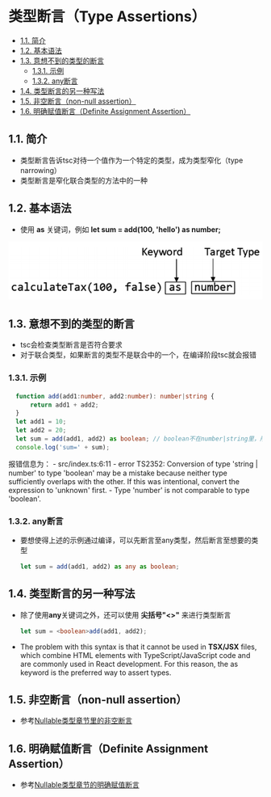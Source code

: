 # 类型断言（Type Assertions）

- [1.1. 简介](#11-简介)
- [1.2. 基本语法](#12-基本语法)
- [1.3. 意想不到的类型的断言](#13-意想不到的类型的断言)
  - [1.3.1. 示例](#131-示例)
  - [1.3.2. any断言](#132-any断言)
- [1.4. 类型断言的另一种写法](#14-类型断言的另一种写法)
- [1.5. 非空断言（non-null assertion）](#15-非空断言non-null-assertion)
- [1.6. 明确赋值断言（Definite Assignment Assertion）](#16-明确赋值断言definite-assignment-assertion)


## 1.1. 简介
- 类型断言告诉tsc对待一个值作为一个特定的类型，成为类型窄化（type narrowing）
- 类型断言是窄化联合类型的方法中的一种
## 1.2. 基本语法
- 使用 **as** 关键词，例如 **let sum = add(100, 'hello') as number;**

![type_assertions](assets/type_assertions.png "类型断言")

## 1.3. 意想不到的类型的断言
- tsc会检查类型断言是否符合要求
- 对于联合类型，如果断言的类型不是联合中的一个，在编译阶段tsc就会报错
### 1.3.1. 示例
  ```typescript
    function add(add1:number, add2:number): number|string {
        return add1 + add2;
    }
    let add1 = 10;
    let add2 = 20;
    let sum = add(add1, add2) as boolean; // boolean不在number|string里，所以会报错
    console.log('sum=' + sum);
  ```
  报错信息为：
    - src/index.ts:6:11 - error TS2352: Conversion of type 'string | number' to type 'boolean' may be a mistake because neither type sufficiently overlaps with the other. If this was intentional, convert the expression to 'unknown' first.
    - Type 'number' is not comparable to type 'boolean'.
  ### 1.3.2. any断言
  - 要想使得上述的示例通过编译，可以先断言至any类型，然后断言至想要的类型
    ```typescript
    let sum = add(add1, add2) as any as boolean;
    ```
## 1.4. 类型断言的另一种写法
- 除了使用**any**关键词之外，还可以使用 **尖括号"<>"** 来进行类型断言
    ```typescript
    let sum = <boolean>add(add1, add2);
    ```
- The problem with this syntax is that it cannot be used in **TSX/JSX** files, which combine HTML elements with TypeScript/JavaScript code and are commonly used in React development. For this reason, the as keyword is the preferred way to assert types.

## 1.5. 非空断言（non-null assertion）
- 参考[Nullable类型章节里的非空断言](06.Nullable类型.md#1331-非空断言non-null-assertion移除联合类型中的null)

## 1.6. 明确赋值断言（Definite Assignment Assertion）
- 参考[Nullable类型章节的明确赋值断言](06.Nullable类型.md#14-明确赋值断言definite-assignment-assertion)